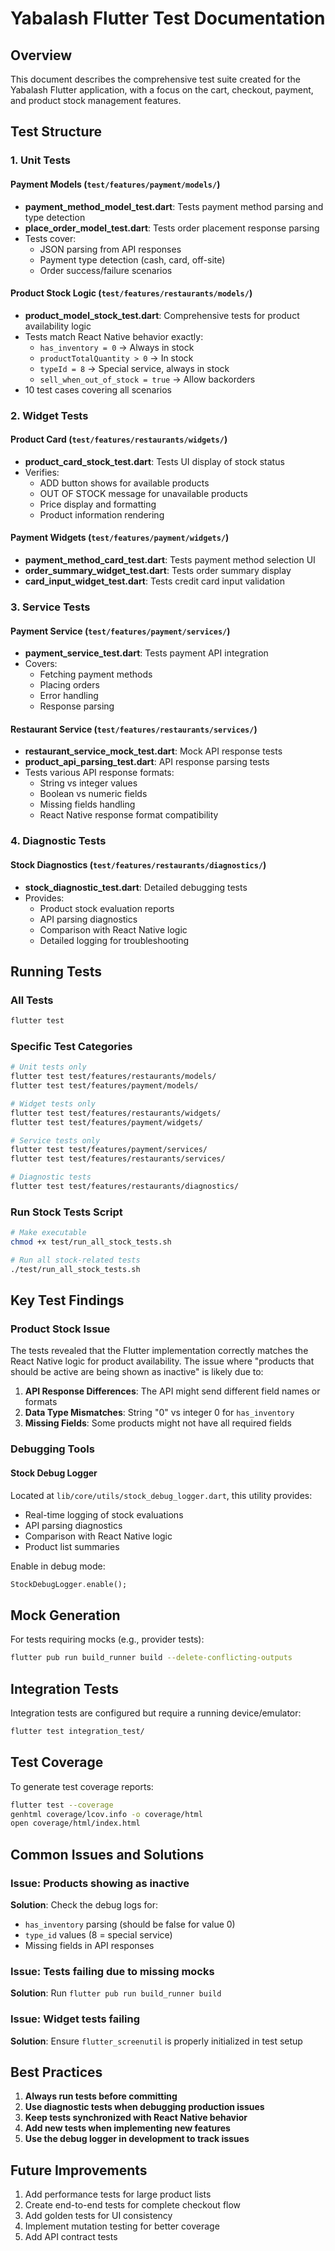 # Yabalash Flutter Test Documentation

## Overview
This document describes the comprehensive test suite created for the Yabalash Flutter application, with a focus on the cart, checkout, payment, and product stock management features.

## Test Structure

### 1. Unit Tests

#### Payment Models (`test/features/payment/models/`)
- **payment_method_model_test.dart**: Tests payment method parsing and type detection
- **place_order_model_test.dart**: Tests order placement response parsing
- Tests cover:
  - JSON parsing from API responses
  - Payment type detection (cash, card, off-site)
  - Order success/failure scenarios

#### Product Stock Logic (`test/features/restaurants/models/`)
- **product_model_stock_test.dart**: Comprehensive tests for product availability logic
- Tests match React Native behavior exactly:
  - `has_inventory = 0` → Always in stock
  - `productTotalQuantity > 0` → In stock
  - `typeId = 8` → Special service, always in stock
  - `sell_when_out_of_stock = true` → Allow backorders
- 10 test cases covering all scenarios

### 2. Widget Tests

#### Product Card (`test/features/restaurants/widgets/`)
- **product_card_stock_test.dart**: Tests UI display of stock status
- Verifies:
  - ADD button shows for available products
  - OUT OF STOCK message for unavailable products
  - Price display and formatting
  - Product information rendering

#### Payment Widgets (`test/features/payment/widgets/`)
- **payment_method_card_test.dart**: Tests payment method selection UI
- **order_summary_widget_test.dart**: Tests order summary display
- **card_input_widget_test.dart**: Tests credit card input validation

### 3. Service Tests

#### Payment Service (`test/features/payment/services/`)
- **payment_service_test.dart**: Tests payment API integration
- Covers:
  - Fetching payment methods
  - Placing orders
  - Error handling
  - Response parsing

#### Restaurant Service (`test/features/restaurants/services/`)
- **restaurant_service_mock_test.dart**: Mock API response tests
- **product_api_parsing_test.dart**: API response parsing tests
- Tests various API response formats:
  - String vs integer values
  - Boolean vs numeric fields
  - Missing fields handling
  - React Native response format compatibility

### 4. Diagnostic Tests

#### Stock Diagnostics (`test/features/restaurants/diagnostics/`)
- **stock_diagnostic_test.dart**: Detailed debugging tests
- Provides:
  - Product stock evaluation reports
  - API parsing diagnostics
  - Comparison with React Native logic
  - Detailed logging for troubleshooting

## Running Tests

### All Tests
```bash
flutter test
```

### Specific Test Categories
```bash
# Unit tests only
flutter test test/features/restaurants/models/
flutter test test/features/payment/models/

# Widget tests only
flutter test test/features/restaurants/widgets/
flutter test test/features/payment/widgets/

# Service tests only
flutter test test/features/payment/services/
flutter test test/features/restaurants/services/

# Diagnostic tests
flutter test test/features/restaurants/diagnostics/
```

### Run Stock Tests Script
```bash
# Make executable
chmod +x test/run_all_stock_tests.sh

# Run all stock-related tests
./test/run_all_stock_tests.sh
```

## Key Test Findings

### Product Stock Issue
The tests revealed that the Flutter implementation correctly matches the React Native logic for product availability. The issue where "products that should be active are being shown as inactive" is likely due to:

1. **API Response Differences**: The API might send different field names or formats
2. **Data Type Mismatches**: String "0" vs integer 0 for `has_inventory`
3. **Missing Fields**: Some products might not have all required fields

### Debugging Tools

#### Stock Debug Logger
Located at `lib/core/utils/stock_debug_logger.dart`, this utility provides:
- Real-time logging of stock evaluations
- API parsing diagnostics
- Comparison with React Native logic
- Product list summaries

Enable in debug mode:
```dart
StockDebugLogger.enable();
```

## Mock Generation

For tests requiring mocks (e.g., provider tests):
```bash
flutter pub run build_runner build --delete-conflicting-outputs
```

## Integration Tests

Integration tests are configured but require a running device/emulator:
```bash
flutter test integration_test/
```

## Test Coverage

To generate test coverage reports:
```bash
flutter test --coverage
genhtml coverage/lcov.info -o coverage/html
open coverage/html/index.html
```

## Common Issues and Solutions

### Issue: Products showing as inactive
**Solution**: Check the debug logs for:
- `has_inventory` parsing (should be false for value 0)
- `type_id` values (8 = special service)
- Missing fields in API responses

### Issue: Tests failing due to missing mocks
**Solution**: Run `flutter pub run build_runner build`

### Issue: Widget tests failing
**Solution**: Ensure `flutter_screenutil` is properly initialized in test setup

## Best Practices

1. **Always run tests before committing**
2. **Use diagnostic tests when debugging production issues**
3. **Keep tests synchronized with React Native behavior**
4. **Add new tests when implementing new features**
5. **Use the debug logger in development to track issues**

## Future Improvements

1. Add performance tests for large product lists
2. Create end-to-end tests for complete checkout flow
3. Add golden tests for UI consistency
4. Implement mutation testing for better coverage
5. Add API contract tests
